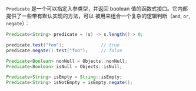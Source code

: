 `Predicate` 是一个可以指定入参类型，并返回 boolean 值的函数式接口。它内部提供了一些带有默认实现的方法，可以
被用来组合一个复杂的逻辑判断（`and`, `or`, `negate`）：

```java
Predicate<String> predicate = (s) -> s.length() > 0;

predicate.test("foo");              // true
predicate.negate().test("foo");     // false

Predicate<Boolean> nonNull = Objects::nonNull;
Predicate<Boolean> isNull = Objects::isNull;

Predicate<String> isEmpty = String::isEmpty;
Predicate<String> isNotEmpty = isEmpty.negate();
```